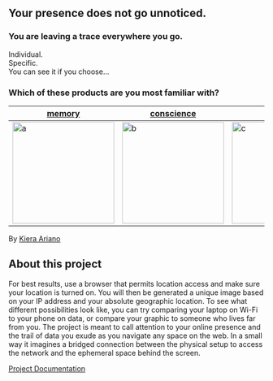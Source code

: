 
## Your presence does not go unnoticed.


### You are leaving a trace everywhere you go.
Individual.  
Specific.  
You can see it if you choose...     


<p>
   <h3> Which of these products are you most familiar with? </h3>
   </p>
<table>
<thead>
<tr>
<th><a href="https://kariano.github.io/netart/realslimeggy/index.html">memory</a></th>
<th><a href="https://kariano.github.io/netart/crazyspin/index.html">conscience</a></th>
<th><a href="https://kariano.github.io/netart/wibbly2/index.html">desire</a></th>
</tr>
</thead>
<tbody>
<tr>
<td><img src="https://user-images.githubusercontent.com/80500643/114973979-5e277980-9e36-11eb-9a91-2f4fddcf0a1d.png" alt="a" width="200"/></td>
<td> <img src="https://user-images.githubusercontent.com/80500643/115049133-3c0e1580-9e8f-11eb-8561-6b5edad5398d.png" alt="b" width="200"/></td>
<td> <img src="https://user-images.githubusercontent.com/80500643/115049459-97d89e80-9e8f-11eb-845b-68720ce3b495.png" alt="c" width="200"/></td>
</tr>
</tbody>
</table>
   
  <p>

By <a href="https://kieraariano.art">Kiera Ariano</a>
<p>
   </p>
   <p>
   </p>
   <p>
   </p>
</p>
<h2>About this project</h2>
<p>
For best results, use a browser that permits location access and make sure your location is turned on. You will then be generated a unique image based on your IP address and your absolute geographic location. To see what different possibilities look like, you can try comparing your laptop on Wi-Fi to your phone on data, or compare your graphic to someone who lives far from you. The project is meant to call attention to your online presence and the trail of data you exude as you navigate any space on the web. In a small way it imagines a bridged connection between the physical setup to access the network and the ephemeral space behind the screen. 
 </p>
<a href="https://karianoart.pb.studio/video">Project Documentation</a>
<p></p>
